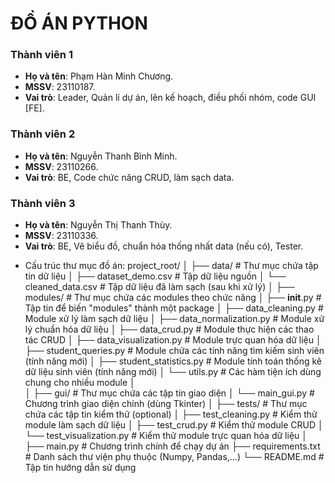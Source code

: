 # ĐỒ ÁN PYTHON 

### Thành viên 1
- **Họ và tên**: Phạm Hàn Minh Chương.
- **MSSV**: 23110187.
- **Vai trò**: Leader, Quản lí dự án, lên kế hoạch, điều phối nhóm, code GUI [FE].

### Thành viên 2
- **Họ và tên**: Nguyễn Thanh Bình Minh.
- **MSSV**: 23110266.
- **Vai trò**: BE, Code chức năng CRUD, làm sạch data.

### Thành viên 3
- **Họ và tên**: Nguyễn Thị Thanh Thùy.
- **MSSV**: 23110336.
- **Vai trò**: BE, Vẽ biểu đồ, chuẩn hóa thống nhất data (nếu có), Tester.


* Cấu trúc thư mục đồ án:
    project_root/
    │
    ├── data/                           # Thư mục chứa tập tin dữ liệu
    │   ├── dataset_demo.csv                 # Tập dữ liệu nguồn
    │   └── cleaned_data.csv            # Tập dữ liệu đã làm sạch (sau khi xử lý)
    │
    ├── modules/                        # Thư mục chứa các modules theo chức năng
    │   ├── __init__.py                 # Tập tin để biến "modules" thành một package
    │   ├── data_cleaning.py            # Module xử lý làm sạch dữ liệu
    │   ├── data_normalization.py       # Module xử lý chuẩn hóa dữ liệu
    │   ├── data_crud.py                # Module thực hiện các thao tác CRUD
    │   ├── data_visualization.py       # Module trực quan hóa dữ liệu
    │   ├── student_queries.py          # Module chứa các tính năng tìm kiếm sinh viên (tính năng mới)
    │   ├── student_statistics.py       # Module tính toán thống kê dữ liệu sinh viên (tính năng mới)
    │   └── utils.py                    # Các hàm tiện ích dùng chung cho nhiều module
    │   
    │
    ├── gui/                            # Thư mục chứa các tập tin giao diện 
    │   └── main_gui.py                 # Chương trình giao diện chính (dùng Tkinter)
    │
    ├── tests/                          # Thư mục chứa các tập tin kiểm thử (optional)
    │   ├── test_cleaning.py            # Kiểm thử module làm sạch dữ liệu
    │   ├── test_crud.py                # Kiểm thử module CRUD
    │   └── test_visualization.py       # Kiểm thử module trực quan hóa dữ liệu
    │
    ├── main.py                         # Chương trình chính để chạy dự án
    ├── requirements.txt                # Danh sách thư viện phụ thuộc (Numpy, Pandas,...)
    └── README.md                       # Tập tin hướng dẫn sử dụng
